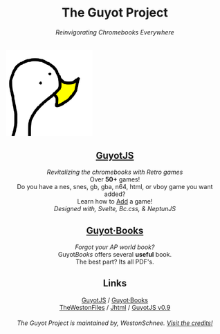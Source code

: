 <h1 align="center">The Guyot Project</h1>
<h6 align="center">Reinvigorating Chromebooks Everywhere</h6>
<img src="./OldDuck.png"/>
<h2 align="center"><a href="https://guyotjs.github.io">GuyotJS</a></h2>
<p align="center">
<em>Revitalizing the chromebooks with Retro games</em><br/>
Over <b>50+</b> games!<br/>
Do you have a nes, snes, gb, gba, n64, html, or vboy game you want added?<br/>
Learn how to <a href="https://github.com/guyotJs/Emulator-creation">Add</a> a game!<br/>
<em>Designed with, Svelte, Bc.css, & NeptunJS</em>
</p>
<h2 align="center"><a href="https://guyotjs.github.io/books">Guyot·Books</a></h2>
<p align="center">
<em>Forgot your AP world book?</em><br/>
Guyot<em>Books</em> offers several <b>useful</b> book.<br/>
The best part? Its all PDF's. 
</p>
<h2 align="center">Links</h2>
<p align="center">
  <a href="https://guyotjs.github.io">GuyotJS</a> / 
  <a href="https://guyotjs.github.io/books">Guyot·Books</a><br/>
  <a href="https://github.com/guyotJs/twf/">TheWestonFiles</a> / 
  <a href="https://guyotjs.github.io/Jhtml/">Jhtml</a> / 
  <a href="https://guyotjs.github.io/original">GuyotJS v0.9</a>
  <h6 align="center">The Guyot Project is maintained by, WestonSchnee. <a href="https://guyotjs.github.io/credits">Visit the credits!</a></h6>
</p>
